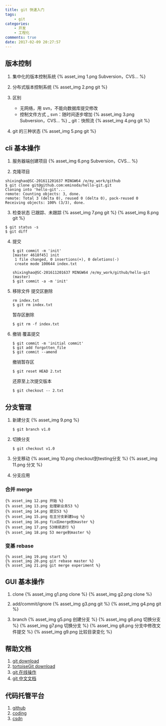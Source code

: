 ```yaml
---
title: git 快速入门
tags:
    - git
categories:
    - 开发
    - 工程化
comments: true
date: 2017-02-09 20:27:57
---
```


## 版本控制

1. 集中化的版本控制系统
   {% asset_img 1.png Subversion，CVS... %}

2. 分布式版本控制系统
   {% asset_img 2.png git %}

3. 区别

    - 无网络，用 svn，不能向数据库提交修改
    - 控制文件方式
      _ svn：随时间逐步增加
      {% asset_img 3.png Subversion，CVS... %}
      _ git：快照流
      {% asset_img 4.png git %}

4. git 的三种状态
   {% asset_img 5.png git %}

## cli 基本操作

1. 服务器端创建项目
   {% asset_img 6.png Subversion，CVS... %}

2. 克隆项目

```
shixinghao@SC-201611201637 MINGW64 /e/my_work/github
$ git clone git@github.com:eminoda/hello-git.git
Cloning into 'hello-git'...
remote: Counting objects: 3, done.
remote: Total 3 (delta 0), reused 0 (delta 0), pack-reused 0
Receiving objects: 100% (3/3), done.
```

3. 检查状态
   已跟踪、未跟踪
   {% asset_img 7.png git %}
   {% asset_img 8.png git %}

```
$ git status -s
$ git diff
```

4. 提交
    ```
    $ git commit -m 'init'
    [master 4618f45] init
     1 file changed, 0 insertions(+), 0 deletions(-)
     create mode 100644 index.txt
    ```
    ```
    shixinghao@SC-201611201637 MINGW64 /e/my_work/github/hello-git (master)
    $ git commit -a -m 'init'
    ```
5. 移除文件
   提交区删除

    ```
    rm index.txt
    $ git rm index.txt
    ```

    暂存区删除

    ```
    $ git rm -f index.txt
    ```

6. 撤销
   覆盖提交
    ```
    $ git commit -m 'initial commit'
    $ git add forgotten_file
    $ git commit --amend
    ```
    撤销暂存区
    ```
    $ git reset HEAD 2.txt
    ```
    还原至上次提交版本
    ```
    $ git checkout -- 2.txt
    ```

## 分支管理

1. 新建分支
   {% asset_img 9.png %}
    ```
    $ git branch v1.0
    ```
2. 切换分支
    ```
    $ git checkout v1.0
    ```
3. 分支移动
   {% asset_img 10.png checkout到testing分支 %}
   {% asset_img 11.png 分叉 %}

4. 分支应用

### 合并 merge

    {% asset_img 12.png 开始 %}
    {% asset_img 13.png 处理新业务53 %}
    {% asset_img 14.png 提交53 %}
    {% asset_img 15.png 在主分支新建bug %}
    {% asset_img 16.png fix后merge到master %}
    {% asset_img 17.png 53继续进行 %}
    {% asset_img 18.png 53 merge到master %}

### 变基 rebase

    {% asset_img 19.png start %}
    {% asset_img 20.png git rebase master %}
    {% asset_img 21.png git merge experiment %}

## GUI 基本操作

1. clone
   {% asset_img g1.png clone %}
   {% asset_img g2.png clone %}

2. add/commit/ignore
   {% asset_img g3.png git %}
   {% asset_img g4.png git %}

3. branch
   {% asset_img g5.png 创建分支 %}
   {% asset_img g6.png 切换分支 %}
   {% asset_img g7.png 切换分支 %}
   {% asset_img g8.png 分支中修改文件提交 %}
   {% asset_img g9.png 比较目录变化 %}

## 帮助文档

1. [git download](https://git-scm.com/downloads)
2. [tortoiseGit download](https://tortoisegit.org/)
3. [git 在线操作](https://try.github.io/levels/1/challenges/1)
4. [git 中文文档](https://git-scm.com/book/zh/v2/%E8%B5%B7%E6%AD%A5-%E5%85%B3%E4%BA%8E%E7%89%88%E6%9C%AC%E6%8E%A7%E5%88%B6)

## 代码托管平台

1. [github](https://github.com/eminoda)
2. [coding](https://coding.net/)
3. [csdn](https://code.csdn.net/)
